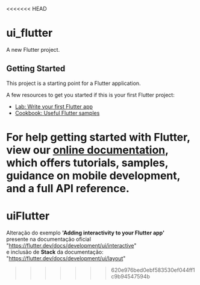 <<<<<<< HEAD
# ui_flutter

A new Flutter project.

## Getting Started

This project is a starting point for a Flutter application.

A few resources to get you started if this is your first Flutter project:

- [Lab: Write your first Flutter app](https://flutter.dev/docs/get-started/codelab)
- [Cookbook: Useful Flutter samples](https://flutter.dev/docs/cookbook)

For help getting started with Flutter, view our
[online documentation](https://flutter.dev/docs), which offers tutorials,
samples, guidance on mobile development, and a full API reference.
=======
# uiFlutter
Alteração do exemplo <b>'Adding interactivity to your Flutter app'</b><br />
presente na documentação oficial "https://flutter.dev/docs/development/ui/interactive" <br />
e inclusão de <b>Stack</b> da documentação: "https://flutter.dev/docs/development/ui/layout"


>>>>>>> 620e976bed0ebf583530ef044ff1c9b94547594b
